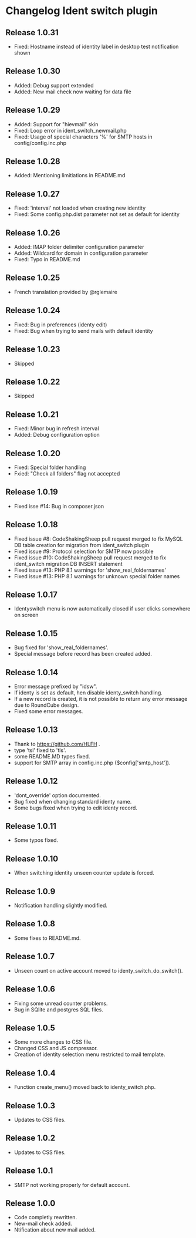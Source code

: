 # Changelog Ident switch plugin

## Release 1.0.31

- Fixed: Hostname instead of identity label in desktop test notification shown

## Release 1.0.30

- Added: Debug support extended
- Added: New mail check now waiting for data file

## Release 1.0.29

- Added: Support for "hievmail" skin
- Fixed: Loop error in ident_switch_newmail.php
- Fixed: Usage of special characters '%' for SMTP hosts in config/config.inc.php

## Release 1.0.28

- Added: Mentioning limitiations in README.md
 
## Release 1.0.27

- Fixed: 'interval' not loaded when creating new identity
- Fixed: Some config.php.dist parameter not set as default for identity

## Release 1.0.26

- Added: IMAP folder delimiter configuration parameter
- Added: Wildcard for domain in configuration parameter
- Fixed: Typo in README.md

## Release 1.0.25

- French translation provided by @rglemaire

## Release 1.0.24

- Fixed: Bug in preferences (identy edit)
- Fixed: Bug when trying to send mails with default identity

## Release 1.0.23

- Skipped

## Release 1.0.22

- Skipped

## Release 1.0.21

- Fixed: Minor bug in refresh interval
- Added: Debug configuration option

## Release 1.0.20

- Fixed: Special folder handling
- Fxied: "Check all folders" flag not accepted

## Release 1.0.19

- Fixed isse #14: Bug in composer.json

## Release 1.0.18

- Fixed issue #8: CodeShakingSheep pull request merged to fix MySQL DB table creation for migration from ident_switch plugin
- Fixed issue #9: Protocol selection for SMTP now possible
- Fixed issue #10: CodeShakingSheep pull request merged to fix ident_switch migration DB INSERT statement
- Fixed issue #13: PHP 8.1 warnings for 'show_real_foldernames'
- Fixed issue #13: PHP 8.1 warnings for unknown special folder names

## Release 1.0.17

- Identyswitch menu is now automatically closed if user clicks somewhere on screen

## Release 1.0.15

- Bug fixed for 'show_real_foldernames'.
- Special message before record has been created added.

## Release 1.0.14

- Error message prefixed by "idsw".
- If identy is set as default, hen disable identy_switch handling.
- If a new record is created, it is not possible to return any error message due to RoundCube design.
- Fixed some error messages.

## Release 1.0.13

- Thank to https://github.com/HLFH .
- type 'tsl' fixed to 'tls'.
- some README.MD types fixed.
- support for SMTP array in config.inc.php ($config['smtp_host']).

## Release 1.0.12

- 'dont_override' option documented.
- Bug fixed when changing standard identy name.
- Some bugs fixed when trying to edit identy record.

## Release 1.0.11

- Some typos fixed.

## Release 1.0.10

- When switching identity unseen counter update is forced.

## Release 1.0.9

- Notification handling slightly modified.

## Release 1.0.8

- Some fixes to README.md.

## Release 1.0.7

- Unseen count on active account moved to identy_switch_do_switch().

## Release 1.0.6

- Fixing some unread counter problems.
- Bug in SQlite and postgres SQL files.

## Release 1.0.5

- Some more changes to CSS file.
- Changed CSS and JS compressor.
- Creation of identity selection menu restricted to mail template.

## Release 1.0.4

- Function create_menu() moved back to identy_switch.php.

## Release 1.0.3

- Updates to CSS files.

## Release 1.0.2

- Updates to CSS files.

## Release 1.0.1

- SMTP not working properly for default account.

## Release 1.0.0

- Code completly rewritten.
- New-mail check added.
- Ntification about new mail added.

